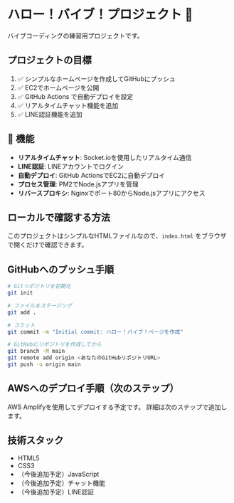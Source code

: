 # ハロー！バイブ！プロジェクト 🚀

バイブコーディングの練習用プロジェクトです。

## プロジェクトの目標

1. ✅ シンプルなホームページを作成してGitHubにプッシュ
2. ✅ EC2でホームページを公開
3. ✅ GitHub Actions で自動デプロイを設定
4. ✅ リアルタイムチャット機能を追加
5. ✅ LINE認証機能を追加

## 🚀 機能

- **リアルタイムチャット**: Socket.ioを使用したリアルタイム通信
- **LINE認証**: LINEアカウントでログイン
- **自動デプロイ**: GitHub ActionsでEC2に自動デプロイ
- **プロセス管理**: PM2でNode.jsアプリを管理
- **リバースプロキシ**: Nginxでポート80からNode.jsアプリにアクセス

## ローカルで確認する方法

このプロジェクトはシンプルなHTMLファイルなので、`index.html` をブラウザで開くだけで確認できます。

## GitHubへのプッシュ手順

```bash
# Gitリポジトリを初期化
git init

# ファイルをステージング
git add .

# コミット
git commit -m "Initial commit: ハロー！バイブ！ページを作成"

# GitHubにリポジトリを作成してから
git branch -M main
git remote add origin <あなたのGitHubリポジトリURL>
git push -u origin main
```

## AWSへのデプロイ手順（次のステップ）

AWS Amplifyを使用してデプロイする予定です。
詳細は次のステップで追加します。

## 技術スタック

- HTML5
- CSS3
- （今後追加予定）JavaScript
- （今後追加予定）チャット機能
- （今後追加予定）LINE認証

